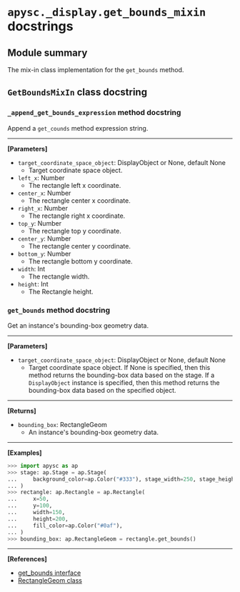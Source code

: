 # `apysc._display.get_bounds_mixin` docstrings

## Module summary

The mix-in class implementation for the `get_bounds` method.

## `GetBoundsMixIn` class docstring

### `_append_get_bounds_expression` method docstring

Append a `get_counds` method expression string.<hr>

**[Parameters]**

- `target_coordinate_space_object`: DisplayObject or None, default None
  - Target coordinate space object.
- `left_x`: Number
  - The rectangle left x coordinate.
- `center_x`: Number
  - The rectangle center x coordinate.
- `right_x`: Number
  - The rectangle right x coordinate.
- `top_y`: Number
  - The rectangle top y coordinate.
- `center_y`: Number
  - The rectangle center y coordinate.
- `bottom_y`: Number
  - The rectangle bottom y coordinate.
- `width`: Int
  - The rectangle width.
- `height`: Int
  - The Rectangle height.

### `get_bounds` method docstring

Get an instance's bounding-box geometry data.<hr>

**[Parameters]**

- `target_coordinate_space_object`: DisplayObject or None, default None
  - Target coordinate space object. If None is specified, then this method returns the bounding-box data based on the stage. If a `DisplayObject` instance is specified, then this method returns the bounding-box data based on the specified object.

<hr>

**[Returns]**

- `bounding_box`: RectangleGeom
  - An instance's bounding-box geometry data.

<hr>

**[Examples]**

```py
>>> import apysc as ap
>>> stage: ap.Stage = ap.Stage(
...     background_color=ap.Color("#333"), stage_width=250, stage_height=350
... )
>>> rectangle: ap.Rectangle = ap.Rectangle(
...     x=50,
...     y=100,
...     width=150,
...     height=200,
...     fill_color=ap.Color("#0af"),
... )
>>> bounding_box: ap.RectangleGeom = rectangle.get_bounds()
```

<hr>

**[References]**

- [get_bounds interface](https://simon-ritchie.github.io/apysc/en/get_bounds.md)
- [RectangleGeom class](https://simon-ritchie.github.io/apysc/en/rectangle_geom.html)
